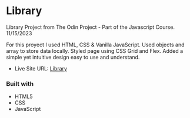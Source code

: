# Library 

Library Project from The Odin Project - Part of the Javascript Course. 11/15/2023

For this proyect I used HTML, CSS & Vanilla JavaScript. Used objects and array to store data locally. Styled page using CSS Grid and Flex. Added a simple yet intuitive design easy to use and understand.

- Live Site URL: [Library](https://chinchilla15.github.io/Library/)

### Built with

- HTML5 
- CSS 
- JavaScript
